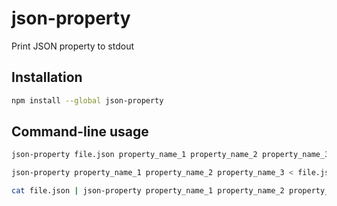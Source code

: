 # json-property
Print JSON property to stdout

## Installation

```bash
npm install --global json-property
```

## Command-line usage

```bash
json-property file.json property_name_1 property_name_2 property_name_3
```

```bash
json-property property_name_1 property_name_2 property_name_3 < file.json
```

```bash
cat file.json | json-property property_name_1 property_name_2 property_name_3
```
